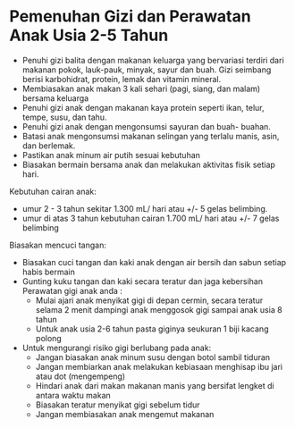 # Pemenuhan Gizi dan Perawatan Anak Usia 2-5 Tahun

- Penuhi gizi balita dengan makanan keluarga yang bervariasi terdiri dari makanan pokok, lauk-pauk, minyak, sayur dan buah. Gizi seimbang berisi karbohidrat, protein, lemak dan vitamin mineral.
- Membiasakan anak makan 3 kali sehari (pagi, siang, dan malam) bersama keluarga
- Penuhi gizi anak dengan makanan kaya protein seperti ikan, telur, tempe, susu, dan tahu.
- Penuhi gizi anak dengan mengonsumsi sayuran dan buah- buahan.
- Batasi anak mengonsumsi makanan selingan yang terlalu manis, asin, dan berlemak.
- Pastikan anak minum air putih sesuai kebutuhan
- Biasakan bermain bersama anak dan melakukan aktivitas fisik setiap hari.

Kebutuhan cairan anak:
- umur 2 - 3 tahun sekitar 1.300 mL/ hari atau +/- 5 gelas belimbing.
- umur di atas 3 tahun kebutuhan cairan 1.700 mL/ hari atau +/- 7 gelas belimbing

Biasakan mencuci tangan:
- Biasakan cuci tangan dan kaki anak dengan air bersih dan sabun setiap habis bermain
- Gunting kuku tangan dan kaki secara teratur dan jaga kebersihan
Perawatan gigi anak anda : 
    - Mulai ajari anak menyikat gigi di depan cermin, secara teratur selama 2 menit dampingi anak menggosok gigi sampai anak usia 8 tahun
    - Untuk anak usia 2-6 tahun pasta giginya seukuran 1 biji kacang polong
- Untuk mengurangi risiko gigi berlubang pada anak:
    - Jangan biasakan anak minum susu dengan botol sambil tiduran
    - Jangan membiarkan anak melakukan kebiasaan menghisap ibu jari atau dot (mengempeng)
    - Hindari anak dari makan makanan manis yang bersifat lengket di antara waktu makan
    - Biasakan teratur menyikat gigi sebelum tidur
    - Jangan membiasakan anak mengemut makanan
